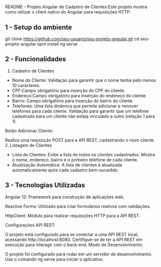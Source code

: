 # 
README - Projeto Angular de Cadastro de Clientes
Este projeto mostra como utilizar o client nativo do Angular para requisições HTTP.

## 1 - Setup do ambiente
git clone https://github.com/seu-usuario/seu-projeto-angular.git
cd seu-projeto-angular
npm install
ng serve


## 2 - Funcionalidades

1. Cadastro de Clientes
- Nome do Cliente: Validação para garantir que o nome tenha pelo menos 10 caracteres.
- CPF:Campo obrigatório para inserção do CPF do cliente.
- Endereço:Campo obrigatório para inserção do endereço do cliente.
- Bairro: Campo obrigatório para inserção do bairro do cliente.
- Telefones: Uma lista dinâmica que permite adicionar e remover telefones para cada cliente.
Validação para garantir que um telefone cadastrado para um cliente não esteja vinculado a outro (relação 1 para 1).

Botão Adicionar Cliente:

Realiza uma requisição POST para a API REST, cadastrando o novo cliente.
2. Listagem de Clientes
- Lista de Clientes: Exibe a lista de todos os clientes cadastrados.
Mostra o nome, endereço, bairro e o primeiro telefone de cada cliente.
- Atualização Automática: A lista de clientes é atualizada automaticamente após cada cadastro bem-sucedido.

## 3 - Tecnologias Utilizadas
Angular 12: Framework para construção de aplicações web.

Reactive Forms: Utilizado para criar formulários reativos com validações.

HttpClient: Módulo para realizar requisições HTTP para a API REST.

Configurações
API REST:

O projeto está configurado para se conectar a uma API REST local, acessando http://localhost:8080. Certifique-se de ter a API REST em execução para interagir com o back-end.
Modo de Desenvolvimento:

O projeto foi configurado para rodar em um servidor de desenvolvimento. Use o comando ng serve para iniciar o aplicativo.
